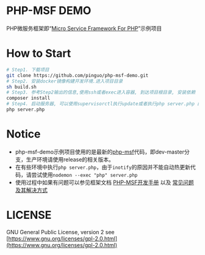 # PHP-MSF DEMO

PHP微服务框架即“[Micro Service Framework For PHP](https://github.com/pinguo/php-msf)”示例项目


# How to Start

```bash
# Step1. 下载项目
git clone https://github.com/pinguo/php-msf-demo.git
# Step2. 安装docker镜像构建开发环境.进入项目目录
sh build.sh
# Step3. 参考Step2输出的信息,使用ssh或者exec进入容器, 到达项目根目录, 安装依赖
composer install
# Step4. 启动服务器, 可以使用supervisorctl执行update或者执行php server.php 即可。
php server.php
```


# Notice

- php-msf-demo示例项目使用的是最新的[php-msf](https://github.com/pinguo/php-msf)代码，即dev-master分支，生产环境请使用release的相关版本。
- 在有些环境中执行`php server.php`，由于`inotify`的原因并不能自动热更新代码，请尝试使用`nodemon --exec "php" server.php`
- 使用过程中如果有问题可以参见框架文档 [PHP-MSF开发手册](https://pinguo.gitbooks.io/php-msf-docs/) 以及 [常见问题及其解决方式](https://pinguo.gitbooks.io/php-msf-docs/chapter-6/6.0-%E5%B8%B8%E8%A7%81%E9%97%AE%E9%A2%98.html)


# LICENSE

GNU General Public License, version 2 see [https://www.gnu.org/licenses/gpl-2.0.html](https://www.gnu.org/licenses/gpl-2.0.html)
